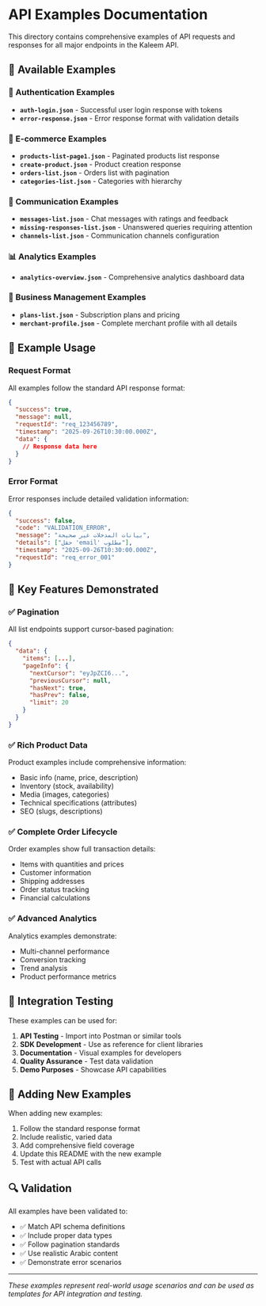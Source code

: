 # API Examples Documentation

This directory contains comprehensive examples of API requests and responses for all major endpoints in the Kaleem API.

## 📁 Available Examples

### 🔐 Authentication Examples
- **`auth-login.json`** - Successful user login response with tokens
- **`error-response.json`** - Error response format with validation details

### 🏪 E-commerce Examples
- **`products-list-page1.json`** - Paginated products list response
- **`create-product.json`** - Product creation response
- **`orders-list.json`** - Orders list with pagination
- **`categories-list.json`** - Categories with hierarchy

### 💬 Communication Examples
- **`messages-list.json`** - Chat messages with ratings and feedback
- **`missing-responses-list.json`** - Unanswered queries requiring attention
- **`channels-list.json`** - Communication channels configuration

### 📊 Analytics Examples
- **`analytics-overview.json`** - Comprehensive analytics dashboard data

### 🏢 Business Management Examples
- **`plans-list.json`** - Subscription plans and pricing
- **`merchant-profile.json`** - Complete merchant profile with all details

## 🔧 Example Usage

### Request Format
All examples follow the standard API response format:
```json
{
  "success": true,
  "message": null,
  "requestId": "req_123456789",
  "timestamp": "2025-09-26T10:30:00.000Z",
  "data": {
    // Response data here
  }
}
```

### Error Format
Error responses include detailed validation information:
```json
{
  "success": false,
  "code": "VALIDATION_ERROR",
  "message": "بيانات المدخلات غير صحيحة",
  "details": ["حقل 'email' مطلوب"],
  "timestamp": "2025-09-26T10:30:00.000Z",
  "requestId": "req_error_001"
}
```

## 🎯 Key Features Demonstrated

### ✅ Pagination
All list endpoints support cursor-based pagination:
```json
{
  "data": {
    "items": [...],
    "pageInfo": {
      "nextCursor": "eyJpZCI6...",
      "previousCursor": null,
      "hasNext": true,
      "hasPrev": false,
      "limit": 20
    }
  }
}
```

### ✅ Rich Product Data
Product examples include comprehensive information:
- Basic info (name, price, description)
- Inventory (stock, availability)
- Media (images, categories)
- Technical specifications (attributes)
- SEO (slugs, descriptions)

### ✅ Complete Order Lifecycle
Order examples show full transaction details:
- Items with quantities and prices
- Customer information
- Shipping addresses
- Order status tracking
- Financial calculations

### ✅ Advanced Analytics
Analytics examples demonstrate:
- Multi-channel performance
- Conversion tracking
- Trend analysis
- Product performance metrics

## 🚀 Integration Testing

These examples can be used for:

1. **API Testing** - Import into Postman or similar tools
2. **SDK Development** - Use as reference for client libraries
3. **Documentation** - Visual examples for developers
4. **Quality Assurance** - Test data validation
5. **Demo Purposes** - Showcase API capabilities

## 📝 Adding New Examples

When adding new examples:

1. Follow the standard response format
2. Include realistic, varied data
3. Add comprehensive field coverage
4. Update this README with the new example
5. Test with actual API calls

## 🔍 Validation

All examples have been validated to:
- ✅ Match API schema definitions
- ✅ Include proper data types
- ✅ Follow pagination standards
- ✅ Use realistic Arabic content
- ✅ Demonstrate error scenarios

---

*These examples represent real-world usage scenarios and can be used as templates for API integration and testing.*
